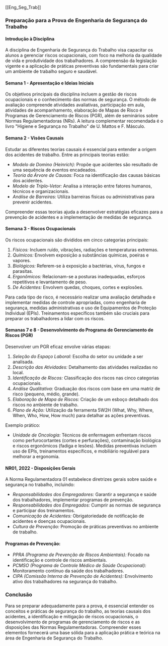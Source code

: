 [[Eng_Seg_Trab]]
### Preparação para a Prova de Engenharia de Segurança do Trabalho

#### Introdução à Disciplina
A disciplina de Engenharia de Segurança do Trabalho visa capacitar os alunos a gerenciar riscos ocupacionais, com foco na melhoria da qualidade de vida e produtividade dos trabalhadores. A compreensão da legislação vigente e a aplicação de práticas preventivas são fundamentais para criar um ambiente de trabalho seguro e saudável.

#### Semana 1 - Apresentação e Ideias Iniciais
Os objetivos principais da disciplina incluem a gestão de riscos ocupacionais e o conhecimento das normas de segurança. O método de avaliação compreende atividades avaliativas, participação em aula, atividades de acompanhamento, elaboração de Mapas de Risco e Programas de Gerenciamento de Riscos (PGR), além de seminários sobre Normas Regulamentadoras (NRs). A leitura complementar recomendada é o livro "Higiene e Segurança no Trabalho" de U. Mattos e F. Másculo.

#### Semana 2 - Visões Causais
Estudar as diferentes teorias causais é essencial para entender a origem dos acidentes de trabalho. Entre as principais teorias estão:
- *Modelo de Domino (Heinrich):* Propõe que acidentes são resultado de uma sequência de eventos encadeados.
- *Teoria da Árvore de Causas:* Foca na identificação das causas básicas dos acidentes.
- *Modelo de Triplo-Vetor:* Analisa a interação entre fatores humanos, técnicos e organizacionais.
- *Análise de Barreiras:* Utiliza barreiras físicas ou administrativas para prevenir acidentes.

Compreender essas teorias ajuda a desenvolver estratégias eficazes para a prevenção de acidentes e a implementação de medidas de segurança.

#### Semana 3 - Riscos Ocupacionais
Os riscos ocupacionais são divididos em cinco categorias principais:
1. *Físicos:* Incluem ruído, vibrações, radiações e temperaturas extremas.
2. *Químicos:* Envolvem exposição a substâncias químicas, poeiras e vapores.
3. *Biológicos:* Referem-se à exposição a bactérias, vírus, fungos e parasitas.
4. *Ergonômicos:* Relacionam-se a posturas inadequadas, esforços repetitivos e levantamento de peso.
5. *De Acidentes:* Envolvem quedas, choques, cortes e explosões.

Para cada tipo de risco, é necessário realizar uma avaliação detalhada e implementar medidas de controle apropriadas, como engenharia de segurança, medidas administrativas e uso de Equipamentos de Proteção Individual (EPIs). Treinamentos específicos também são cruciais para preparar os trabalhadores a lidar com os riscos.

#### Semanas 7 e 8 - Desenvolvimento do Programa de Gerenciamento de Riscos (PGR)
Desenvolver um PGR eficaz envolve várias etapas:
1. *Seleção do Espaço Laboral:* Escolha do setor ou unidade a ser analisada.
2. *Descrição das Atividades:* Detalhamento das atividades realizadas no local.
3. *Identificação de Riscos:* Classificação dos riscos nas cinco categorias ocupacionais.
4. *Análise Qualitativa:* Graduação dos riscos com base em uma matriz de risco (pequeno, médio, grande).
5. *Elaboração de Mapa de Riscos:* Criação de um esboço detalhado dos riscos no ambiente de trabalho.
6. *Plano de Ação:* Utilização da ferramenta 5W2H (What, Why, Where, When, Who, How, How much) para detalhar as ações preventivas.

Exemplo prático:
- *Unidade de Oncologia:* Técnicos de enfermagem enfrentam riscos como perfurocortantes (cortes e perfurações), contaminação biológica e riscos ergonômicos (fadiga e lesões). Medidas preventivas incluem uso de EPIs, treinamentos específicos, e mobiliário regulável para melhorar a ergonomia.

#### NR01, 2022 - Disposições Gerais
A Norma Regulamentadora 01 estabelece diretrizes gerais sobre saúde e segurança no trabalho, incluindo:
- *Responsabilidades dos Empregadores:* Garantir a segurança e saúde dos trabalhadores, implementar programas de prevenção.
- *Responsabilidades dos Empregados:* Cumprir as normas de segurança e participar dos treinamentos.
- *Comunicação de Acidentes:* Obrigatoriedade de notificação de acidentes e doenças ocupacionais.
- *Cultura de Prevenção:* Promoção de práticas preventivas no ambiente de trabalho.

#### Programas de Prevenção:
- *PPRA (Programa de Prevenção de Riscos Ambientais):* Focado na identificação e controle de riscos ambientais.
- *PCMSO (Programa de Controle Médico de Saúde Ocupacional):* Monitoramento contínuo da saúde dos trabalhadores.
- *CIPA (Comissão Interna de Prevenção de Acidentes):* Envolvimento ativo dos trabalhadores na segurança do trabalho.

### Conclusão
Para se preparar adequadamente para a prova, é essencial entender os conceitos e práticas de segurança do trabalho, as teorias causais dos acidentes, a identificação e mitigação de riscos ocupacionais, o desenvolvimento de programas de gerenciamento de riscos e as disposições das Normas Regulamentadoras. Compreender esses elementos fornecerá uma base sólida para a aplicação prática e teórica na área de Engenharia de Segurança do Trabalho.